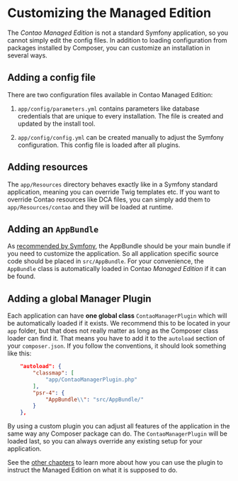 # Customizing the Managed Edition


The *Contao Managed Edition* is not a standard Symfony application,
so you cannot simply edit the config files. In addition to loading 
configuration from packages installed by Composer, you can customize
an installation in several ways.


## Adding a config file

There are two configuration files available in Contao Managed Edition:

1. `app/config/parameters.yml` contains parameters like database
    credentials that are unique to every installation. The file is created
    and updated by the install tool.

2. `app/config/config.yml` can be created manually to adjust the
    Symfony configuration. This config file is loaded after all plugins.


## Adding resources

The `app/Resources` directory behaves exactly like in a Symfony standard
application, meaning you can override Twig templates etc. If you want
to override Contao resources like DCA files, you can simply add them
to `app/Resources/contao` and they will be loaded at runtime.


## Adding an ``AppBundle``

As [recommended by Symfony][AppBundle], the AppBundle should be your main 
bundle if you need to customize the application. So all application specific
source code should be placed in `src/AppBundle`. For your convenience, the
`AppBundle` class is automatically loaded in Contao *Managed Edition* if
it can be found.


## Adding a global Manager Plugin

Each application can have **one global class** `ContaoManagerPlugin` which
will be automatically loaded if it exists. We recommend this to be
located in your `app` folder, but that does not really matter as long
as the Composer class loader can find it. That means you have to add
it to the `autoload` section of your `composer.json`. If you follow 
the conventions, it should look something like this:

```json
    "autoload": {
        "classmap": [
            "app/ContaoManagerPlugin.php"
        ],
        "psr-4": {
            "AppBundle\\": "src/AppBundle/"
        }
    },
```

By using a custom plugin you can adjust all features of the application
in the same way any Composer package can do. The `ContaoManagerPlugin`
will be loaded last, so you can always override any existing setup for
your application.

See the [other chapters](plugins/README.md) to learn more about how you can use
the plugin to instruct the Managed Edition on what it is supposed to do.



[AppBundle]: http://symfony.com/doc/current/best_practices/business-logic.html